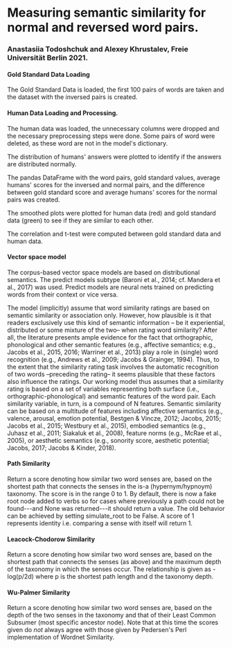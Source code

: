 # Measuring semantic similarity for normal and reversed word pairs.
### Anastasiia Todoshchuk and Alexey Khrustalev, Freie Universität Berlin 2021.  

#### Gold Standard Data Loading
The Gold Standard Data is loaded, the first 100 pairs of words are taken and the dataset with the inversed pairs is created. 

#### Human Data Loading and Processing. 
The human data was loaded, the unnecessary columns were dropped and the necessary preprocessing steps were done. Some pairs of word were deleted, as these word are not in the model's dictionary. 

The distribution of humans' answers were plotted to identify if the answers are distributed normally. 

The pandas DataFrame with the word pairs, gold standard values, average humans' scores for the inversed and normal pairs, and the difference between gold standard score and average humans' scores for the normal pairs was created. 

The smoothed plots were plotted for human data (red) and gold standard data (green) to see if they are similar to each other. 

The correlation and t-test were computed between gold standard data and human data.

#### Vector space model
  The corpus-based vector space models are based on distributional semantics. The predict models subtype (Baroni et al., 2014; cf. Mandera et al., 2017) was used.
 Predict models are neural nets trained on predicting words from their context or vice versa. 
 
 The model (implicitly) assume that word similarity ratings are based on semantic similarity or association only. However, how plausible is it that readers exclusively use this kind of semantic information – be it experiential, distributed or some mixture of the two– when rating word similarity? After all, the literature presents ample evidence for the fact that orthographic, phonological and other semantic features (e.g., affective semantics; e.g., Jacobs et al., 2015, 2016; Warriner et al., 2013) play a role in (single) word recognition (e.g., Andrews et al., 2009; Jacobs & Grainger, 1994). Thus, to the extent that the similarity rating task involves the automatic recognition of two words –preceding the rating– it seems plausible that these factors also influence the ratings. Our working model thus assumes that a similarity rating is based on a set of variables representing both surface (i.e., orthographic-phonological) and semantic features of the word pair. Each similarity variable, in turn, is a compound of N features. Semantic similarity can be based on a multitude of features including affective semantics (e.g., valence, arousal, emotion potential, Bestgen & Vincze, 2012; Jacobs, 2015; Jacobs et al., 2015; Westbury et al., 2015), embodied semantics (e.g., Juhasz et al., 2011; Siakaluk et al., 2008), feature norms (e.g., McRae et al., 2005), or aesthetic semantics (e.g., sonority score, aesthetic potential; Jacobs, 2017; Jacobs & Kinder, 2018).

#### Path Similarity 
Return a score denoting how similar two word senses are, based on the shortest path that connects the senses in the is-a (hypernym/hypnoym) taxonomy. The score is in the range 0 to 1. By default, there is now a fake root node added to verbs so for cases where previously a path could not be found---and None was returned---it should return a value. The old behavior can be achieved by setting simulate_root to be False. A score of 1 represents identity i.e. comparing a sense with itself will return 1.

#### Leacock-Chodorow Similarity
Return a score denoting how similar two word senses are, based on the shortest path that connects the senses (as above) and the maximum depth of the taxonomy in which the senses occur. The relationship is given as -log(p/2d) where p is the shortest path length and d the taxonomy depth.

#### Wu-Palmer Similarity 
Return a score denoting how similar two word senses are, based on the depth of the two senses in the taxonomy and that of their Least Common Subsumer (most specific ancestor node). Note that at this time the scores given do _not_ always agree with those given by Pedersen's Perl implementation of Wordnet Similarity.


